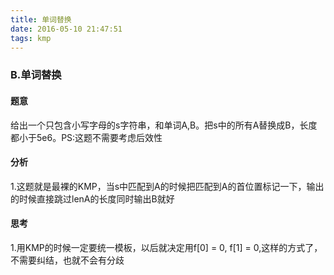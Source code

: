 ```yaml
---
title: 单词替换
date: 2016-05-10 21:47:51
tags: kmp
---
```


### B.单词替换

#### 题意

给出一个只包含小写字母的s字符串，和单词A,B。把s中的所有A替换成B，长度都小于5e6。PS:这题不需要考虑后效性

#### 分析

1.这题就是最裸的KMP，当s中匹配到A的时候把匹配到A的首位置标记一下，输出的时候直接跳过lenA的长度同时输出B就好

#### 思考

1.用KMP的时候一定要统一模板，以后就决定用f[0] = 0, f[1] = 0,这样的方式了，不需要纠结，也就不会有分歧
